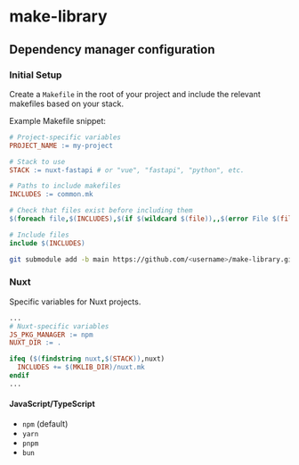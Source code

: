 # make-library

## Dependency manager configuration

### Initial Setup

Create a `Makefile` in the root of your project and include the relevant makefiles based on your stack.

Example Makefile snippet:

```makefile
# Project-specific variables
PROJECT_NAME := my-project

# Stack to use
STACK := nuxt-fastapi # or "vue", "fastapi", "python", etc.

# Paths to include makefiles
INCLUDES := common.mk

# Check that files exist before including them
$(foreach file,$(INCLUDES),$(if $(wildcard $(file)),,$(error File $(file) does not exist)))

# Include files
include $(INCLUDES)
```

```bash
git submodule add -b main https://github.com/<username>/make-library.git mk
```

### Nuxt

Specific variables for Nuxt projects.

```makefile
...
# Nuxt-specific variables
JS_PKG_MANAGER := npm
NUXT_DIR := .

ifeq ($(findstring nuxt,$(STACK)),nuxt)
  INCLUDES += $(MKLIB_DIR)/nuxt.mk
endif
...
```

#### JavaScript/TypeScript
- `npm` (default)
- `yarn`
- `pnpm`
- `bun`
